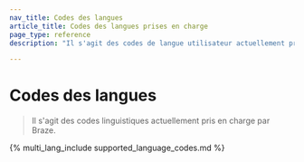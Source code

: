 ```yaml
---
nav_title: Codes des langues
article_title: Codes des langues prises en charge
page_type: reference
description: "Il s'agit des codes de langue utilisateur actuellement pris en charge par Braze." 

---
```


# Codes des langues

> Il s'agit des codes linguistiques actuellement pris en charge par Braze.

{% multi_lang_include supported_language_codes.md %}
